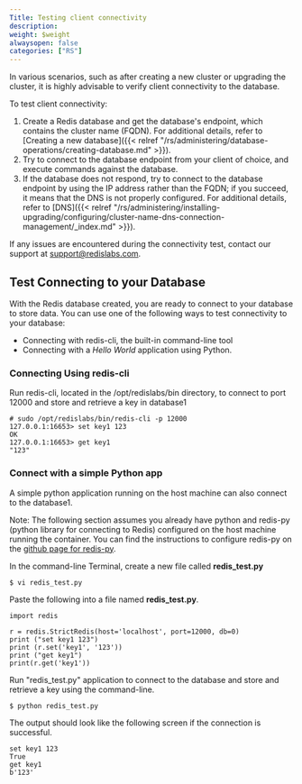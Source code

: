 ```yaml
---
Title: Testing client connectivity
description: 
weight: $weight
alwaysopen: false
categories: ["RS"]
---
```

In various scenarios, such as after creating a new cluster or upgrading
the cluster, it is highly advisable to verify client connectivity to the
database.

To test client connectivity:

1. Create a Redis database and get the database's endpoint, which
    contains the cluster name (FQDN). For additional details, refer to
    [Creating a new
    database]({{< relref "/rs/administering/database-operations/creating-database.md" >}}).
1. Try to connect to the database endpoint from your client of choice,
    and execute commands against the database.
1. If the database does not respond, try to connect to the database
    endpoint by using the IP address rather than the FQDN; if you
    succeed, it means that the DNS is not properly configured. For
    additional details, refer to
    [DNS]({{< relref "/rs/administering/installing-upgrading/configuring/cluster-name-dns-connection-management/_index.md" >}}).

If any issues are encountered during the connectivity test, contact our
support at <support@redislabs.com>.

## Test Connecting to your Database

With the Redis database created, you are ready to connect to your
database to store data. You can use one of the following ways to test
connectivity to your database:

- Connecting with redis-cli, the built-in command-line tool
- Connecting with a _Hello World_ application using Python.

### Connecting Using redis-cli

Run redis-cli, located in the /opt/redislabs/bin directory, to connect
to port 12000 and store and retrieve a key in database1

```src
# sudo /opt/redislabs/bin/redis-cli -p 12000
127.0.0.1:16653> set key1 123
OK
127.0.0.1:16653> get key1
"123"
```

### Connect with a simple Python app

A simple python application running on the host machine can also connect
to the database1.

Note: The following section assumes you already have python and redis-py
(python library for connecting to Redis) configured on the host machine
running the container. You can find the instructions to configure
redis-py on the [github page for
redis-py](https://github.com/andymccurdy/redis-py).

In the command-line Terminal, create a new file called
**redis_test.py**

```src
$ vi redis_test.py
```

Paste the following into a file named **redis_test.py**.

```src
import redis

r = redis.StrictRedis(host='localhost', port=12000, db=0)
print ("set key1 123")
print (r.set('key1', '123'))
print ("get key1")
print(r.get('key1'))
```

Run "redis_test.py" application to connect to the database and store
and retrieve a key using the command-line.

```src
$ python redis_test.py
```

The output should look like the following screen if the connection is
successful.

```src
set key1 123
True
get key1
b'123'
```
